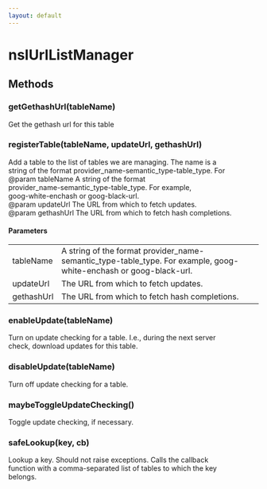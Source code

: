```yaml
---
layout: default
---
```


# nsIUrlListManager #

## Methods ##

### getGethashUrl(tableName) ###
  
Get the gethash url for this table  
  

### registerTable(tableName, updateUrl, gethashUrl) ###
  
Add a table to the list of tables we are managing. The name is a  
string of the format provider_name-semantic_type-table_type.  For  
@param tableName A string of the format  
       provider_name-semantic_type-table_type.  For example,  
       goog-white-enchash or goog-black-url.  
@param updateUrl The URL from which to fetch updates.  
@param gethashUrl The URL from which to fetch hash completions.  
  

#### Parameters ####

<table>

<tr>
<td>tableName</td>
<td>A string of the format  
       provider_name-semantic_type-table_type.  For example,  
       goog-white-enchash or goog-black-url.  
</td>
</tr>

<tr>
<td>updateUrl</td>
<td>The URL from which to fetch updates.  
</td>
</tr>

<tr>
<td>gethashUrl</td>
<td>The URL from which to fetch hash completions.  
</td>
</tr>

</table>

### enableUpdate(tableName) ###
  
Turn on update checking for a table. I.e., during the next server  
check, download updates for this table.  
  

### disableUpdate(tableName) ###
  
Turn off update checking for a table.  
  

### maybeToggleUpdateChecking() ###
  
Toggle update checking, if necessary.  
  

### safeLookup(key, cb) ###
  
Lookup a key.  Should not raise exceptions.  Calls the callback  
function with a comma-separated list of tables to which the key  
belongs.  
  

